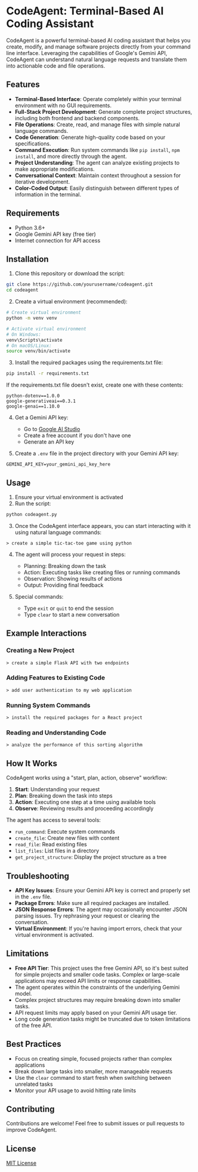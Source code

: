# CodeAgent: Terminal-Based AI Coding Assistant

CodeAgent is a powerful terminal-based AI coding assistant that helps you create, modify, and manage software projects directly from your command line interface. Leveraging the capabilities of Google's Gemini API, CodeAgent can understand natural language requests and translate them into actionable code and file operations.

## Features

- **Terminal-Based Interface**: Operate completely within your terminal environment with no GUI requirements.
- **Full-Stack Project Development**: Generate complete project structures, including both frontend and backend components.
- **File Operations**: Create, read, and manage files with simple natural language commands.
- **Code Generation**: Generate high-quality code based on your specifications.
- **Command Execution**: Run system commands like `pip install`, `npm install`, and more directly through the agent.
- **Project Understanding**: The agent can analyze existing projects to make appropriate modifications.
- **Conversational Context**: Maintain context throughout a session for iterative development.
- **Color-Coded Output**: Easily distinguish between different types of information in the terminal.

## Requirements

- Python 3.6+
- Google Gemini API key (free tier)
- Internet connection for API access

## Installation

1. Clone this repository or download the script:

```bash
git clone https://github.com/yourusername/codeagent.git
cd codeagent
```

2. Create a virtual environment (recommended):

```bash
# Create virtual environment
python -m venv venv

# Activate virtual environment
# On Windows:
venv\Scripts\activate
# On macOS/Linux:
source venv/bin/activate
```

3. Install the required packages using the requirements.txt file:

```bash
pip install -r requirements.txt
```

If the requirements.txt file doesn't exist, create one with these contents:
```
python-dotenv==1.0.0
google-generativeai==0.3.1
google-genai==1.10.0
```

4. Get a Gemini API key:
   - Go to [Google AI Studio](https://makersuite.google.com/app/apikey)
   - Create a free account if you don't have one
   - Generate an API key

5. Create a `.env` file in the project directory with your Gemini API key:

```
GEMINI_API_KEY=your_gemini_api_key_here
```

## Usage

1. Ensure your virtual environment is activated
2. Run the script:

```bash
python codeagent.py
```

3. Once the CodeAgent interface appears, you can start interacting with it using natural language commands:

```
> create a simple tic-tac-toe game using python
```

4. The agent will process your request in steps:
   - Planning: Breaking down the task
   - Action: Executing tasks like creating files or running commands
   - Observation: Showing results of actions
   - Output: Providing final feedback

5. Special commands:
   - Type `exit` or `quit` to end the session
   - Type `clear` to start a new conversation

## Example Interactions

### Creating a New Project

```
> create a simple Flask API with two endpoints
```

### Adding Features to Existing Code

```
> add user authentication to my web application
```

### Running System Commands

```
> install the required packages for a React project
```

### Reading and Understanding Code

```
> analyze the performance of this sorting algorithm
```

## How It Works

CodeAgent works using a "start, plan, action, observe" workflow:

1. **Start**: Understanding your request
2. **Plan**: Breaking down the task into steps
3. **Action**: Executing one step at a time using available tools
4. **Observe**: Reviewing results and proceeding accordingly

The agent has access to several tools:
- `run_command`: Execute system commands
- `create_file`: Create new files with content
- `read_file`: Read existing files
- `list_files`: List files in a directory
- `get_project_structure`: Display the project structure as a tree

## Troubleshooting

- **API Key Issues**: Ensure your Gemini API key is correct and properly set in the `.env` file.
- **Package Errors**: Make sure all required packages are installed.
- **JSON Response Errors**: The agent may occasionally encounter JSON parsing issues. Try rephrasing your request or clearing the conversation.
- **Virtual Environment**: If you're having import errors, check that your virtual environment is activated.

## Limitations

- **Free API Tier**: This project uses the free Gemini API, so it's best suited for simple projects and smaller code tasks. Complex or large-scale applications may exceed API limits or response capabilities.
- The agent operates within the constraints of the underlying Gemini model.
- Complex project structures may require breaking down into smaller tasks.
- API request limits may apply based on your Gemini API usage tier.
- Long code generation tasks might be truncated due to token limitations of the free API.

## Best Practices

- Focus on creating simple, focused projects rather than complex applications
- Break down large tasks into smaller, more manageable requests
- Use the `clear` command to start fresh when switching between unrelated tasks
- Monitor your API usage to avoid hitting rate limits

## Contributing

Contributions are welcome! Feel free to submit issues or pull requests to improve CodeAgent.

## License

[MIT License](LICENSE)
